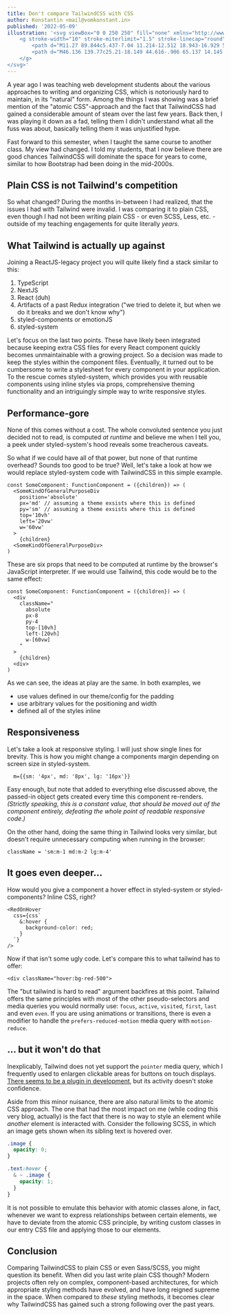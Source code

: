 ```yaml
---
title: Don't compare TailwindCSS with CSS
author: Konstantin <mail@vomkonstant.in>
published: '2022-05-09'
illustration: '<svg viewBox="0 0 250 250" fill="none" xmlns="http://www.w3.org/2000/svg">
    <g stroke-width="10" stroke-miterlimit="1.5" stroke-linecap="round" stroke-linejoin="round">
        <path d="M11.27 89.844c5.437-7.04 11.214-12.512 18.943-16.929 55.62-31.782 87.677 36.25 135.593 50.062 30.354 8.75 73.913-3.376 72.299-42.482" stroke="currentcolor" stroke-width="20.491799999999998"/>
        <path d="M46.136 139.77c25.21-18.149 44.616-.906 65.137 14.145 26.56 19.479 59 38.254 91.556 19.935" stroke="currentColor" stroke-width="20.491799999999998"/>
    </g>
</svg>'
---
```


A year ago I was teaching web development students about the various approaches to writing and organizing CSS, which is notoriously hard to maintain, in its "natural" form. Among the things I was showing was a brief mention of the "atomic CSS"-approach and the fact that TailwindCSS had gained a considerable amount of steam over the last few years. Back then, I was playing it down as a fad, telling them I didn't understand what all the fuss was about, basically telling them it was unjustified hype.

Fast forward to this semester, when I taught the same course to another class. My view had changed. I told my students, that I now believe there are good chances TailwindCSS will dominate the space for years to come, similar to how Bootstrap had been doing in the mid-2000s.

## Plain CSS is not Tailwind's competition

So what changed? During the months in-between I had realized, that the issues I had with Tailwind were invalid. I was comparing it to plain CSS, even though I had not been writing plain CSS - or even SCSS, Less, etc. - outside of my teaching engagements for quite literally _years_.

## What Tailwind is actually up against

Joining a ReactJS-legacy project you will quite likely find a stack similar to this:

1. TypeScript
1. NextJS
1. React (duh)
1. Artifacts of a past Redux integration ("we tried to delete it, but when we do it breaks and we don't know why")
1. styled-components or emotionJS
1. styled-system

Let's focus on the last two points. These have likely been integrated because keeping extra CSS files for every React component quickly becomes unmaintainable with a growing project. So a decision was made to keep the styles within the component files. Eventually, it turned out to be cumbersome to write a stylesheet for every component in your application. To the rescue comes styled-system, which provides you with reusable components using inline styles via props, comprehensive theming functionality and an intriguingly simple way to write responsive styles.

## Performance-gore

None of this comes without a cost. The whole convoluted sentence you just decided not to read, is computed _at runtime_ and believe me when I tell you, a peek under styled-system's hood reveals some treacherous caveats.

So what if we could have all of that power, but none of that runtime overhead? Sounds too good to be true? Well, let's take a look at how we would replace styled-system code with TailwindCSS in this simple example.

```tsx
const SomeComponent: FunctionComponent = ({children}) => (
  <SomeKindOfGeneralPurposeDiv
    position='absolute'
    px='md' // assuming a theme exsists where this is defined
    py='sm' // assuming a theme exsists where this is defined
    top='10vh'
    left='20vw'
    w='60vw'
  >
    {children}
  <SomeKindOfGeneralPurposeDiv>
)

```

These are six props that need to be computed at runtime by the browser's JavaScript interpreter. If we would use Tailwind, this code would be to the same effect:

```tsx
const SomeComponent: FunctionComponent = ({children}) => (
  <div
    className="
      absolute
      px-8
      py-4
      top-[10vh]
      left-[20vh]
      w-[60vw]
    "
  >
    {children}
  <div>
)
```

As we can see, the ideas at play are the same. In both examples, we

- use values defined in our theme/config for the padding
- use arbitrary values for the positioning and width
- defined all of the styles inline

## Responsiveness

Let's take a look at responsive styling. I will just show single lines for brevity. This is how you might change a components margin depending on screen size in styled-system.

```tsx
  m={{sm: '4px', md: '8px', lg: '16px'}}
```

Easy enough, but note that added to everything else discussed above, the passed-in object gets created every time this component re-renders. _(Strictly speaking, this is a constant value, that should be moved out of the component entirely, defeating the whole point of readable responsive code.)_

On the other hand, doing the same thing in Tailwind looks very similar, but doesn't require unnecessary computing when running in the browser:

```tsx
className = 'sm:m-1 md:m-2 lg:m-4'
```

## It goes even deeper...

How would you give a component a hover effect in styled-system or styled-components? Inline CSS, right?

```tsx
<RedOnHover
  css={css`
    &:hover {
      background-color: red;
    }
  `}
/>
```

Now if that isn't some ugly code. Let's compare this to what tailwind has to offer:

```tsx
<div className="hover:bg-red-500">
```

The "but tailwind is hard to read" argument backfires at this point. Tailwind offers the same principles with most of the other pseudo-selectors and media queries you would normally use: `focus`, `active`, `visited`, `first`, `last` and even `even`. If you are using animations or transitions, there is even a modifier to handle the `prefers-reduced-motion` media query with `motion-reduce`.

## ... but it won't do that

Inexplicably, Tailwind does not yet support the `pointer` media query, which I frequently used to enlargen clickable areas for buttons on touch displays. [There seems to be a plugin in development](https://github.com/ShiftLimits/tailwindcss-interaction-media), but its activity doesn't stoke confidence.

Aside from this minor nuisance, there are also natural limits to the atomic CSS approach. The one that had the most impact on me (while coding this very blog, actually) is the fact that there is no way to style an element while _another_ element is interacted with. Consider the following SCSS, in which an image gets shown when its sibling text is hovered over.

```scss
.image {
  opacity: 0;
}

.text:hover {
  & ~ .image {
    opacity: 1;
  }
}
```

It is not possible to emulate this behavior with atomic classes alone, in fact, whenever we want to express relationships between certain elements, we have to deviate from the atomic CSS principle, by writing custom classes in our entry CSS file and applying those to our elements.

## Conclusion

Comparing TailwindCSS to plain CSS or even Sass/SCSS, you might question its benefit. When did you last write plain CSS though? Modern projects often rely on complex, component-based architectures, for which appropriate styling methods have evolved, and have long reigned supreme in the space. When compared to _these_ styling methods, it becomes clear why TailwindCSS has gained such a strong following over the past years.
